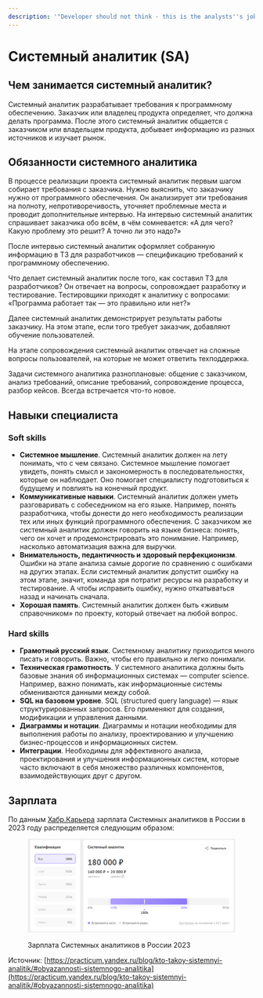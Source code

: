 ```yaml
---
description: '"Developer should not think - this is the analysts''s job"'
---
```


# Системный аналитик (SA)

## Чем занимается системный аналитик?

Системный аналитик разрабатывает требования к программному обеспечению. Заказчик или владелец продукта определяет, что должна делать программа. После этого системный аналитик общается с заказчиком или владельцем продукта, добывает информацию из разных источников и изучает рынок.

## Обязанности системного аналитика

В процессе реализации проекта системный аналитик первым шагом собирает требования с заказчика. Нужно выяснить, что заказчику нужно от программного обеспечения. Он анализирует эти требования на полноту, непротиворечивость, уточняет проблемные места и проводит дополнительные интервью. На интервью системный аналитик спрашивает заказчика обо всём, в чём сомневается: «А для чего? Какую проблему это решит? А точно ли это надо?»

После интервью системный аналитик оформляет собранную информацию в ТЗ для разработчиков — спецификацию требований к программному обеспечению.

Что делает системный аналитик после того, как составил ТЗ для разработчиков? Он отвечает на вопросы, сопровождает разработку и тестирование. Тестировщики приходят к аналитику с вопросами: «Программа работает так — это правильно или нет?»

Далее системный аналитик демонстрирует результаты работы заказчику. На этом этапе, если того требует заказчик, добавляют обучение пользователей.

На этапе сопровождения системный аналитик отвечает на сложные вопросы пользователей, на которые не может ответить техподдержка.

Задачи системного аналитика разноплановые: общение с заказчиком, анализ требований, описание требований, сопровождение процесса, разбор кейсов. Всегда встречается что-то новое.

## Навыки специалиста

### Soft skills

* **Системное мышление**. Системный аналитик должен на лету понимать, что с чем связано. Системное мышление помогает увидеть, понять смысл и закономерность в последовательностях, которые он наблюдает. Оно помогает специалисту подготовиться к будущему и повлиять на конечный продукт.
* **Коммуникативные навыки**. Системный аналитик должен уметь разговаривать с собеседником на его языке. Например, понять разработчика, чтобы донести до него необходимость реализации тех или иных функций программного обеспечения. С заказчиком же системный аналитик должен говорить на языке бизнеса: понять, чего он хочет и продемонстрировать это понимание. Например, насколько автоматизация важна для выручки.
* **Внимательность, педантичность и здоровый перфекционизм**. Ошибки на этапе анализа самые дорогие по сравнению с ошибками на других этапах. Если системный аналитик допустит ошибку на этом этапе, значит, команда зря потратит ресурсы на разработку и тестирование. А чтобы исправить ошибку, нужно откатываться назад и начинать сначала.
* **Хорошая память**. Системный аналитик должен быть «живым справочником» по проекту, который отвечает на любой вопрос.

### Hard skills

* **Грамотный русский язык**. Системному аналитику приходится много писать и говорить. Важно, чтобы его правильно и легко понимали.
* **Техническая грамотность**. У системного аналитика должны быть базовые знания об информационных системах — computer science. Например, важно понимать, как информационные системы обмениваются данными между собой.
* **SQL на базовом уровне**. SQL (structured query language) — язык структурированных запросов. Его применяют для создания, модификации и управления данными.
* **Диаграммы и нотации**. Диаграммы и нотации необходимы для выполнения работы по анализу, проектированию и улучшению бизнес-процессов и информационных систем.&#x20;
* **Интеграции**. Необходимы для эффективного анализа, проектирования и улучшения информационных систем, которые часто включают в себя множество различных компонентов, взаимодействующих друг с другом.

## Зарплата

По данным [Хабр.Карьера](https://career.habr.com/salaries?spec\_aliases\[]=systems\_analyst\&isShared=true) зарплата Системных аналитиков в России в 2023 году распределяется следующим образом:

<figure><img src="../../../.gitbook/assets/image (7) (1) (1).png" alt=""><figcaption><p>Зарплата Системных аналитиков в России 2023</p></figcaption></figure>







Источник: [https://practicum.yandex.ru/blog/kto-takoy-sistemnyi-analitik/#obyazannosti-sistemnogo-analitika](https://practicum.yandex.ru/blog/kto-takoy-sistemnyi-analitik/#obyazannosti-sistemnogo-analitika)
